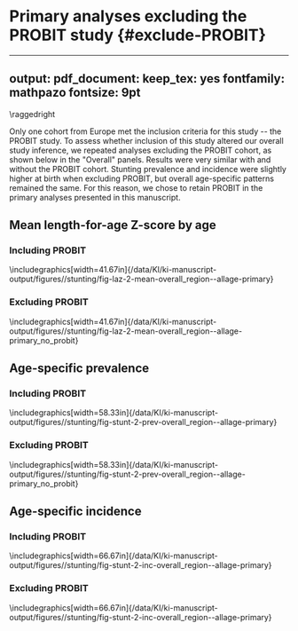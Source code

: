 # Primary analyses excluding the PROBIT study {#exclude-PROBIT}

---
output:
  pdf_document:
    keep_tex: yes
fontfamily: mathpazo
fontsize: 9pt
---

\raggedright

Only one cohort from Europe met the inclusion criteria for this study -- the PROBIT study. To assess whether inclusion of this study altered our overall study inference, we repeated analyses excluding the PROBIT cohort, as shown below in the "Overall" panels. Results were very similar with and without the PROBIT cohort. Stunting prevalence and incidence were slightly higher at birth when excluding PROBIT, but overall age-specific patterns remained the same. For this reason, we chose to retain PROBIT in the primary analyses presented in this manuscript.  



<!-- ##################################################################################### -->
## Mean length-for-age Z-score by age

### Including PROBIT

\includegraphics[width=41.67in]{/data/KI/ki-manuscript-output/figures//stunting/fig-laz-2-mean-overall_region--allage-primary} 

### Excluding PROBIT

\includegraphics[width=41.67in]{/data/KI/ki-manuscript-output/figures//stunting/fig-laz-2-mean-overall_region--allage-primary_no_probit} 


<!-- ##################################################################################### -->
## Age-specific prevalence

### Including PROBIT

\includegraphics[width=58.33in]{/data/KI/ki-manuscript-output/figures//stunting/fig-stunt-2-prev-overall_region--allage-primary} 

### Excluding PROBIT

\includegraphics[width=58.33in]{/data/KI/ki-manuscript-output/figures//stunting/fig-stunt-2-prev-overall_region--allage-primary_no_probit} 

<!-- ##################################################################################### -->
## Age-specific incidence

### Including PROBIT

\includegraphics[width=66.67in]{/data/KI/ki-manuscript-output/figures//stunting/fig-stunt-2-inc-overall_region--allage-primary} 

### Excluding PROBIT

\includegraphics[width=66.67in]{/data/KI/ki-manuscript-output/figures//stunting/fig-stunt-2-inc-overall_region--allage-primary} 




